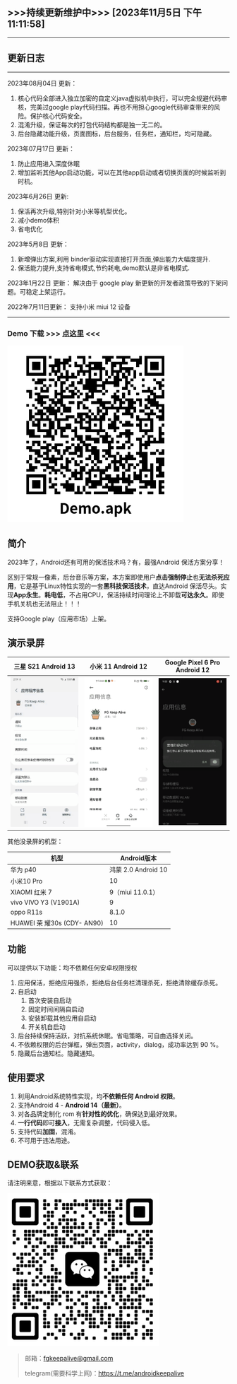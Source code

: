 ## >>>持续更新维护中>>> [2023年11月5日 下午11:11:58]
---
## 更新日志

---

2023年08月04日 更新：
1. 核心代码全部进入独立加密的自定义java虚拟机中执行，可以完全规避代码审核，完美过google play代码扫描。再也不用担心google代码审查带来的风险。保护核心代码安全。
2. 混淆升级，保证每次的打包代码结构都是独一无二的。
2. 后台隐藏功能升级，页面图标，后台服务，任务栏，通知栏，均可隐藏。

2023年07月17日 更新：
1. 防止应用进入深度休眠
2. 增加监听其他App启动功能，可以在其他app启动或者切换页面的时候监听到时机。

2023年6月26日 更新:
1. 保活再次升级,特别针对小米等机型优化。
2. 减小demo体积
3. 省电优化

2023年5月8日 更新：
1. 新增弹出方案,利用 binder驱动实现直接打开页面,弹出能力大幅度提升.
2. 保活能力提升,支持省电模式,节约耗电,demo默认是非省电模式.

2023年1月22日 更新：
解决由于 google play 新更新的开发者政策导致的下架问题。可稳定上架运行。

2022年7月11日更新：
支持小米 miui 12 设备

---

### Demo 下载 >>> [点这里](./Demo.apk) <<<

![](./code.png)

## 简介

2023年了，Android还有可用的保活技术吗？有，最强Android 保活方案分享！

区别于常规一像素，后台音乐等方案，本方案即使用户**点击强制停止**也**无法杀死应用**，它是基于Linux特性实现的一套**黑科技保活技术**，直达Android 保活尽头。实现**App永生**。**耗电低**，不占用CPU，保活持续时间理论上不卸载**可达永久**。即使手机关机也无法阻止！！！

支持Google play（应用市场）上架。

## **演示录屏**

| 三星 S21 Android 13       | 小米 11 Android 12             | Google Pixel 6 Pro Android 12 |
| ------------------------- | ------------------------------ | ----------------------------- |
| ![](./GIF/sanxing.gif)   | ![](./GIF/xiaomi.gif)         | ![](./GIF/google.gif)        |

其他没录屏的机型：

| 机型                        | Android版本         |
| --------------------------- | ------------------- |
| 华为 p40                    | 鸿蒙 2.0 Android 10 |
| 小米10 Pro                  | 10                  |
| XIAOMI 红米 7               | 9（miui 11.0.1）    |
| vivo VIVO Y3 (V1901A)       | 9                   |
| oppo R11s                   | 8.1.0               |
| HUAWEI 荣 耀30s (CDY- AN90) | 10                  |


## 功能

可以提供以下功能：均不依赖任何安卓权限授权
1. 应用保活，拒绝应用强杀，拒绝后台任务栏清理杀死，拒绝清除缓存杀死。
2. 自启动
   1. 首次安装自启动
   2. 固定时间间隔自启动
   3. 安装卸载其他应用自启动
   4. 开关机自启动
3. 后台持续保持活跃，对抗系统休眠。省电策略，可自由选择关闭。
4. 不依赖权限的后台弹框，弹出页面，activity，dialog，成功率达到 90 %。
5. 隐藏后台通知栏。隐藏通知。

## 使用要求

1. 利用Android系统特性实现，均**不依赖任何 Android 权限**。
2. 支持Android 4 - **Android 14（最新）**。
3. 对各品牌定制化 rom 有**针对性的优化**，确保达到最好效果。
4. **一行代码**即可**接入**，无需复杂调整，代码侵入低。
5. 支持代码**加固**，混淆。
6. 不可用于违法用途。

## DEMO获取&联系

请注明来意，根据以下联系方式获取：

![weixin](wx.jpg)

> 邮箱：fgkeepalive@gmail.com
> 
> telegram(需要科学上网)：https://t.me/androidkeepalive
